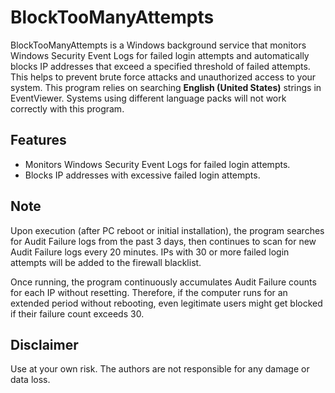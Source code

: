 # BlockTooManyAttempts

BlockTooManyAttempts is a Windows background service that monitors Windows Security Event Logs for failed login attempts and automatically blocks IP addresses that exceed a specified threshold of failed attempts. This helps to prevent brute force attacks and unauthorized access to your system. This program relies on searching **English (United States)** strings in EventViewer. Systems using different language packs will not work correctly with this program.

## Features

- Monitors Windows Security Event Logs for failed login attempts.
- Blocks IP addresses with excessive failed login attempts.

## Note

Upon execution (after PC reboot or initial installation), the program searches for Audit Failure logs from the past 3 days, then continues to scan for new Audit Failure logs every 20 minutes. IPs with 30 or more failed login attempts will be added to the firewall blacklist.

Once running, the program continuously accumulates Audit Failure counts for each IP without resetting. Therefore, if the computer runs for an extended period without rebooting, even legitimate users might get blocked if their failure count exceeds 30.

## Disclaimer

Use at your own risk. The authors are not responsible for any damage or data loss.
